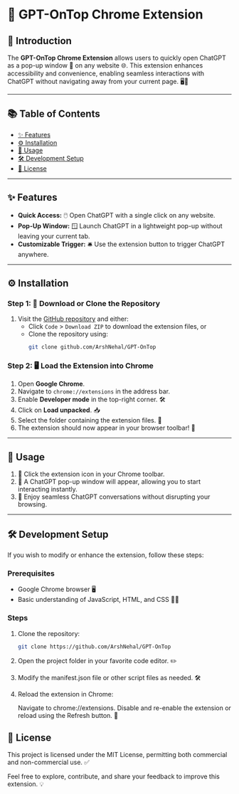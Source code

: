 # 🚀 GPT-OnTop Chrome Extension

## 📝 Introduction

The **GPT-OnTop Chrome Extension** allows users to quickly open ChatGPT as a pop-up window 🌟 on any website 🌐. This extension enhances accessibility and convenience, enabling seamless interactions with ChatGPT without navigating away from your current page. 🖥️💬

---

## 📚 Table of Contents
- [✨ Features](#-features)
- [⚙️ Installation](#️-installation)
- [🚦 Usage](#-usage)
- [🛠️ Development Setup](#️-development-setup)
- [📜 License](#-license)

---

## ✨ Features

- **Quick Access:** 🖱️ Open ChatGPT with a single click on any website.
- **Pop-Up Window:** 🪟 Launch ChatGPT in a lightweight pop-up without leaving your current tab.
- **Customizable Trigger:** 🛎️ Use the extension button to trigger ChatGPT anywhere.

---

## ⚙️ Installation

### Step 1: 📂 Download or Clone the Repository
1. Visit the [GitHub repository](https://github.com/ArshNehal/GPT-OnTop/) and either:
   - Click `Code` > `Download ZIP` to download the extension files, or
   - Clone the repository using:
     ```bash
     git clone github.com/ArshNehal/GPT-OnTop
     ```

### Step 2: 🖥️ Load the Extension into Chrome
1. Open **Google Chrome**.
2. Navigate to `chrome://extensions` in the address bar.
3. Enable **Developer mode** in the top-right corner. 🛠️
4. Click on **Load unpacked**. 📥
5. Select the folder containing the extension files. 📂
6. The extension should now appear in your browser toolbar! 🎉

---

## 🚦 Usage

1. 🔘 Click the extension icon in your Chrome toolbar.
2. 💬 A ChatGPT pop-up window will appear, allowing you to start interacting instantly.
3. 🌟 Enjoy seamless ChatGPT conversations without disrupting your browsing.

---

## 🛠️ Development Setup

If you wish to modify or enhance the extension, follow these steps:

### Prerequisites
- Google Chrome browser 🖥️
- Basic understanding of JavaScript, HTML, and CSS 🧑‍💻

### Steps
1. Clone the repository:
   ```bash
   git clone https://github.com/ArshNehal/GPT-OnTop

2. Open the project folder in your favorite code editor. ✏️
3. Modify the manifest.json file or other script files as needed. 🛠️
4. Reload the extension in Chrome:
    
    Navigate to chrome://extensions.
Disable and re-enable the extension or reload using the Refresh button. 🔄

## 📜 License

This project is licensed under the MIT License, permitting both commercial and non-commercial use. ✅


Feel free to explore, contribute, and share your feedback to improve this extension. 💡 
